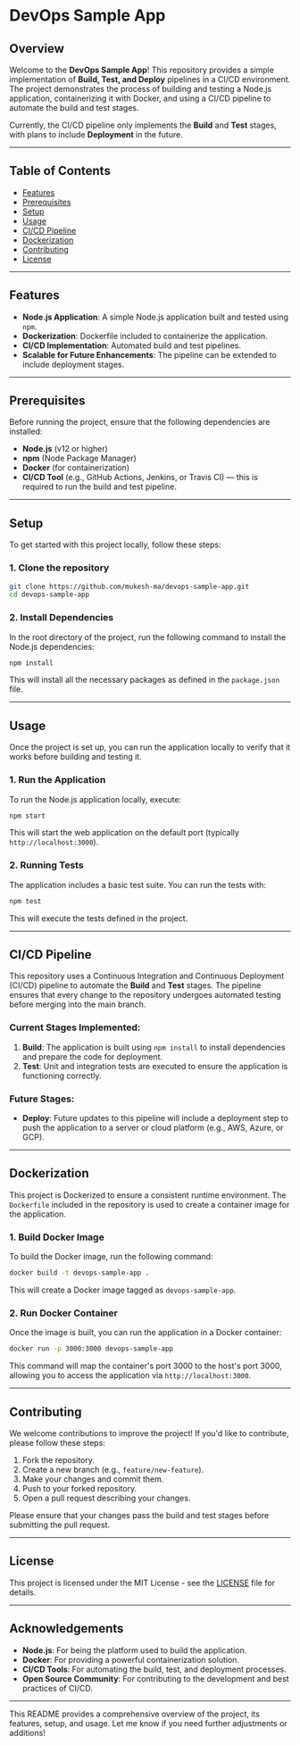 # DevOps Sample App

## Overview

Welcome to the **DevOps Sample App**! This repository provides a simple implementation of **Build, Test, and Deploy** pipelines in a CI/CD environment. The project demonstrates the process of building and testing a Node.js application, containerizing it with Docker, and using a CI/CD pipeline to automate the build and test stages.

Currently, the CI/CD pipeline only implements the **Build** and **Test** stages, with plans to include **Deployment** in the future.

---

## Table of Contents

* [Features](#features)
* [Prerequisites](#prerequisites)
* [Setup](#setup)
* [Usage](#usage)
* [CI/CD Pipeline](#cicd-pipeline)
* [Dockerization](#dockerization)
* [Contributing](#contributing)
* [License](#license)

---

## Features

* **Node.js Application**: A simple Node.js application built and tested using `npm`.
* **Dockerization**: Dockerfile included to containerize the application.
* **CI/CD Implementation**: Automated build and test pipelines.
* **Scalable for Future Enhancements**: The pipeline can be extended to include deployment stages.

---

## Prerequisites

Before running the project, ensure that the following dependencies are installed:

* **Node.js** (v12 or higher)
* **npm** (Node Package Manager)
* **Docker** (for containerization)
* **CI/CD Tool** (e.g., GitHub Actions, Jenkins, or Travis CI) — this is required to run the build and test pipeline.

---

## Setup

To get started with this project locally, follow these steps:

### 1. Clone the repository

```bash
git clone https://github.com/mukesh-ma/devops-sample-app.git
cd devops-sample-app
```

### 2. Install Dependencies

In the root directory of the project, run the following command to install the Node.js dependencies:

```bash
npm install
```

This will install all the necessary packages as defined in the `package.json` file.

---

## Usage

Once the project is set up, you can run the application locally to verify that it works before building and testing it.

### 1. Run the Application

To run the Node.js application locally, execute:

```bash
npm start
```

This will start the web application on the default port (typically `http://localhost:3000`).

### 2. Running Tests

The application includes a basic test suite. You can run the tests with:

```bash
npm test
```

This will execute the tests defined in the project.

---

## CI/CD Pipeline

This repository uses a Continuous Integration and Continuous Deployment (CI/CD) pipeline to automate the **Build** and **Test** stages. The pipeline ensures that every change to the repository undergoes automated testing before merging into the main branch.

### Current Stages Implemented:

1. **Build**: The application is built using `npm install` to install dependencies and prepare the code for deployment.
2. **Test**: Unit and integration tests are executed to ensure the application is functioning correctly.

### Future Stages:

* **Deploy**: Future updates to this pipeline will include a deployment step to push the application to a server or cloud platform (e.g., AWS, Azure, or GCP).

---

## Dockerization

This project is Dockerized to ensure a consistent runtime environment. The `Dockerfile` included in the repository is used to create a container image for the application.

### 1. Build Docker Image

To build the Docker image, run the following command:

```bash
docker build -t devops-sample-app .
```

This will create a Docker image tagged as `devops-sample-app`.

### 2. Run Docker Container

Once the image is built, you can run the application in a Docker container:

```bash
docker run -p 3000:3000 devops-sample-app
```

This command will map the container's port 3000 to the host's port 3000, allowing you to access the application via `http://localhost:3000`.

---

## Contributing

We welcome contributions to improve the project! If you'd like to contribute, please follow these steps:

1. Fork the repository.
2. Create a new branch (e.g., `feature/new-feature`).
3. Make your changes and commit them.
4. Push to your forked repository.
5. Open a pull request describing your changes.

Please ensure that your changes pass the build and test stages before submitting the pull request.

---

## License

This project is licensed under the MIT License - see the [LICENSE](LICENSE) file for details.

---

## Acknowledgements

* **Node.js**: For being the platform used to build the application.
* **Docker**: For providing a powerful containerization solution.
* **CI/CD Tools**: For automating the build, test, and deployment processes.
* **Open Source Community**: For contributing to the development and best practices of CI/CD.

---

This README provides a comprehensive overview of the project, its features, setup, and usage. Let me know if you need further adjustments or additions!
